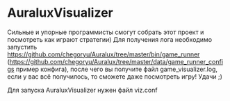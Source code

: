 # AuraluxVisualizer
Сильные и упорные программисты смогут собрать этот проект и посмотреть как играют стратегии) Для получения лога необходимо запустить https://github.com/chegoryu/Auralux/tree/master/bin/game_runner (https://github.com/chegoryu/Auralux/tree/master/data/game_runner_configs пример конфига), после чего вы получите файл game_visualizer.log, если у вас всё получилось, то сможете даже посмотреть игру! Удачи ;)

Для запуска AuraluxVisualizer нужен файл viz.conf
